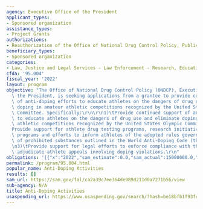 ```yaml
---
agency: Executive Office of the President
applicant_types:
- Sponsored organization
assistance_types:
- Project Grants
authorizations:
- Reauthorization of the Office of National Drug Control Policy, Public Law 115-271.
beneficiary_types:
- Sponsored organization
categories:
- Law, Justice and Legal Services - Law Enforcement - Research, Education, Training
cfda: '95.004'
fiscal_year: '2022'
layout: program
objective: "The Office of National Drug Control Policy (ONDCP), Executive Office of\
  \ the President, is seeking applications from a grantee to provide continued support\
  \ of anti-doping efforts to educate athletes on the dangers of drug use and eliminate\
  \ doping in amateur athletic competitions recognized by the United States Olympic\
  \ Committee. Specifically:\r\n\r\n1)\tProvide continued support of anti-doping efforts\
  \ to educate athletes on the dangers of drug use and eliminate doping in amateur\
  \ athletic competitions recognized by the United States Olympic Committee;\r\n2)\t\
  Provide support for athlete drug testing programs, research initiatives, educational\
  \ programs and efforts to inform athletes of the adopted rules governing the use\
  \ of prohibited substances outlined in the World Anti-Doping Code (the Code); and\r\
  \n3)\tProvide support for legal efforts to enforce compliance with the Code and\
  \ adjudicate athlete appeals involving doping violations.\r\n"
obligations: '[{"x":"2022","sam_estimate":0.0,"sam_actual":15000000.0,"usa_spending_actual":15000000.0},{"x":"2023","sam_estimate":15250000.0,"sam_actual":0.0,"usa_spending_actual":0.0},{"x":"2024","sam_estimate":14000000.0,"sam_actual":0.0,"usa_spending_actual":0.0}]'
permalink: /program/95.004.html
popular_name: Anti-Doping Activities
results: []
sam_url: https://sam.gov/fal/ca2a39c7ee364de989d211d0a7271b56/view
sub-agency: N/A
title: Anti-Doping Activities
usaspending_url: https://www.usaspending.gov/search/?hash=be18bfb1f93fc3e36fb27076255f57ff
---
```

